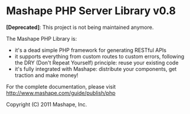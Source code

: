 # Mashape PHP Server Library v0.8

**[Deprecated]**: This project is not being maintained anymore.

The Mashape PHP Library is:
* it's a dead simple PHP framework for generating RESTful APIs
* it supports everything from custom routes to custom errors, following the DRY (Don't Repeat Yourself) principle: reuse your existing code
* it's fully integrated with Mashape: distribute your components, get traction and make money!

For the complete documentation, please visit http://www.mashape.com/guide/publish/php

Copyright (C) 2011 Mashape, Inc.
